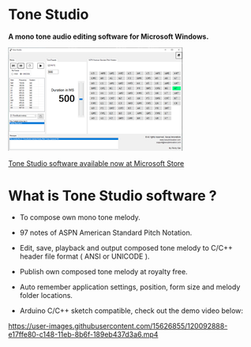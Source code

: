 # Tone Studio
**A mono tone audio editing software for Microsoft Windows.**

<img src="https://github.com/rickygai/tonestudio/blob/main/images/tonestudio_2.png" width=70% height=70%>

[Tone Studio software available now at Microsoft Store](https://www.microsoft.com/en-my/p/tone-studio/9p9zjx03jgvs?activetab=pivot:overviewtab)

# What is Tone Studio software ?
- To compose own mono tone melody.

- 97 notes of ASPN American Standard Pitch Notation.

- Edit, save, playback and output composed tone melody to C/C++ header file format ( ANSI or UNICODE ).

- Publish own composed tone melody at royalty free.

- Auto remember application settings, position, form size and melody folder locations.

- Arduino C/C++ sketch compatible, check out the demo video below:

https://user-images.githubusercontent.com/15626855/120092888-e17ffe80-c148-11eb-8b6f-189eb437d3a6.mp4

<br><br/>
